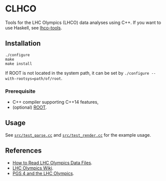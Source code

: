 # CLHCO

Tools for the LHC Olympics (LHCO) data analyses using C++. If you want to use Haskell, see [lhco-tools](https://github.com/cbpark/lhco-tools).

## Installation

```shell
./configure
make
make install
```
If ROOT is not located in the system path, it can be set by `./configure --with-rootsys=path/of/root`.

### Prerequisite

- C++ compiler supporting C++14 features,
- (optional) [ROOT](https://root.cern.ch/).

## Usage

See [`src/test_parse.cc`](src/test_parse.cc) and [`src/test_render.cc`](src/test_render.cc) for the example usage.

## References

- [How to Read LHC Olympics Data Files](http://madgraph.phys.ucl.ac.be/Manual/lhco.html).
- [LHC Olympics Wiki](http://www.jthaler.net/olympicswiki/doku.php).
- [PGS 4 and the LHC Olympics](http://online.kitp.ucsb.edu/online/lhco_c06/conway/).
